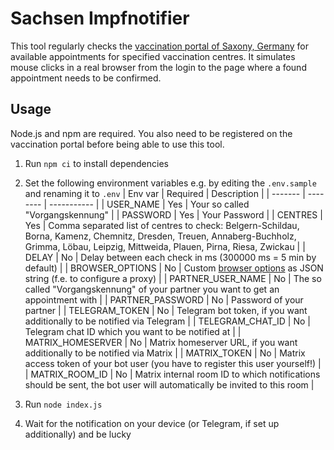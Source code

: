 # Sachsen Impfnotifier

This tool regularly checks the [vaccination portal of Saxony, Germany](https://sachsen.impfterminvergabe.de) for available appointments for specified vaccination centres. It simulates mouse clicks in a real browser from the login to the page where a found appointment needs to be confirmed.

## Usage

Node.js and npm are required. You also need to be registered on the vaccination portal before being able to use this tool.

1. Run `npm ci` to install dependencies
2. Set the following environment variables e.g. by editing the `.env.sample` and renaming it to `.env`
   | Env var | Required | Description |
   | ------- | -------- | ----------- |
   | USER_NAME | Yes | Your so called "Vorgangskennung" |
   | PASSWORD | Yes | Your Password |
   | CENTRES | Yes | Comma separated list of centres to check: Belgern-Schildau, Borna, Kamenz, Chemnitz, Dresden, Treuen, Annaberg-Buchholz, Grimma, Löbau, Leipzig, Mittweida, Plauen, Pirna, Riesa, Zwickau |
   | DELAY | No | Delay between each check in ms (300000 ms = 5 min by default) |
   | BROWSER_OPTIONS | No | Custom [browser options](https://playwright.dev/docs/api/class-browsertype#browsertypelaunchoptions) as JSON string (f.e. to configure a proxy) |
   | PARTNER_USER_NAME | No | The so called "Vorgangskennung" of your partner you want to get an appointment with |
   | PARTNER_PASSWORD | No | Password of your partner |
   | TELEGRAM_TOKEN | No | Telegram bot token, if you want additionally to be notified via Telegram |
   | TELEGRAM_CHAT_ID | No | Telegram chat ID which you want to be notified at |
   | MATRIX_HOMESERVER | No | Matrix homeserver URL, if you want additionally to be notified via Matrix |
   | MATRIX_TOKEN | No | Matrix access token of your bot user (you have to register this user yourself!) |
   | MATRIX_ROOM_ID | No | Matrix internal room ID to which notifications should be sent, the bot user will automatically be invited to this room |

3. Run `node index.js`
4. Wait for the notification on your device (or Telegram, if set up additionally) and be lucky

